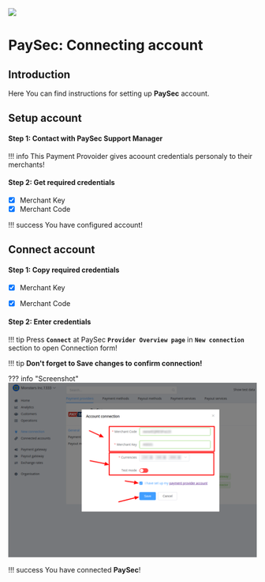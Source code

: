 <img src="https://static.openfintech.io/payment_providers/paysec/logo.svg?w=400" width="400px">

# PaySec: Connecting account

## Introduction

Here You can find  instructions for setting up **PaySec**  account.

## Setup account

#### Step 1: Contact with PaySec Support Manager

!!! info
    This Payment Provoider gives acoount credentials personaly to their merchants!

#### Step 2: Get required credentials

- [x] Merchant Key
- [x] Merchant Code

!!! success
    You have configured account!




## Connect account

#### Step 1: Copy required credentials

- [x] Merchant Key
- [x] Merchant Code


#### Step 2: Enter credentials

!!! tip
    Press **```Connect```** at PaySec **```Provider Overview page```** in **```New connection```** section to open Connection form!


!!! tip
    **Don't forget to Save changes to confirm connection!**

??? info "Screenshot"
    [![Step 3](images/paysec-step_connect.png)](images/paysec-step_connect.png)


!!! success
    You have connected **PaySec**!
